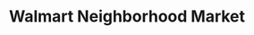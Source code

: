 ---
title: "Walmart Neighborhood Market"
url: /newport/walmart-neighborhood-market/
shop: supermarket
---